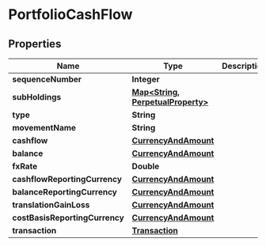 

# PortfolioCashFlow

## Properties

Name | Type | Description | Notes
------------ | ------------- | ------------- | -------------
**sequenceNumber** | **Integer** |  | 
**subHoldings** | [**Map&lt;String, PerpetualProperty&gt;**](PerpetualProperty.md) |  |  [optional]
**type** | **String** |  | 
**movementName** | **String** |  | 
**cashflow** | [**CurrencyAndAmount**](CurrencyAndAmount.md) |  | 
**balance** | [**CurrencyAndAmount**](CurrencyAndAmount.md) |  | 
**fxRate** | **Double** |  | 
**cashflowReportingCurrency** | [**CurrencyAndAmount**](CurrencyAndAmount.md) |  | 
**balanceReportingCurrency** | [**CurrencyAndAmount**](CurrencyAndAmount.md) |  | 
**translationGainLoss** | [**CurrencyAndAmount**](CurrencyAndAmount.md) |  | 
**costBasisReportingCurrency** | [**CurrencyAndAmount**](CurrencyAndAmount.md) |  | 
**transaction** | [**Transaction**](Transaction.md) |  | 



